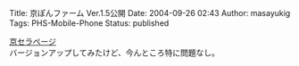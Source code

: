 Title: 京ぽんファーム Ver.1.5公開
Date: 2004-09-26 02:43
Author: masayukig
Tags: PHS-Mobile-Phone
Status: published

[京セラページ](http://www.kyocera.co.jp/prdct/telecom/consumer/ah-k3001v/catalog.html)  
バージョンアップしてみたけど、今んところ特に問題なし。
